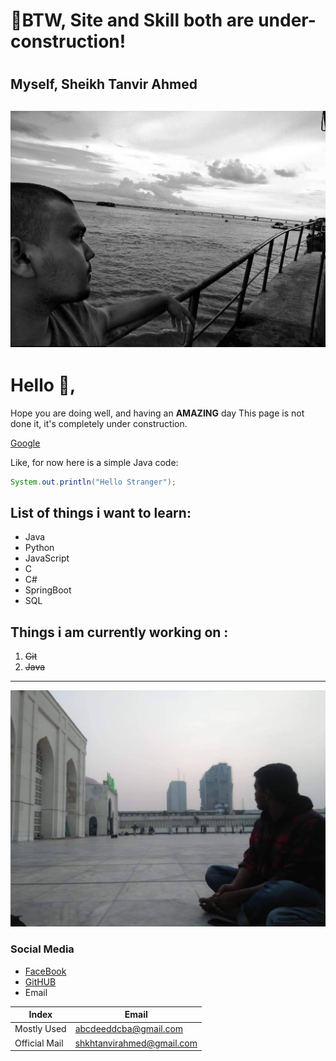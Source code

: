 <h1>🔸BTW, Site and Skill both are under-construction!<h1>  

<h2> Myself, Sheikh Tanvir Ahmed<h2>

<img src = "./Image/new_pp.jpg/" title = "Profile Picture" />

# Hello 👋,

<p>Hope you are doing well, and having an <b>AMAZING</b> day
This page is not done it, it's completely under construction.</p>  
  
  
  [Google](https://www.google.com/)
  
Like, for now here is a simple Java code:  
  ```java
 System.out.println("Hello Stranger");  
 ```  

## List of things i want to learn:

 - Java
 - Python
 - JavaScript
 - C
 - C#
 - SpringBoot
 - SQL


## Things i am currently working on :

 1. <del>Git</del>
 2. <del>Java</del>

 --- 

![Image](./Image/PP.jpg)
  
### Social Media

- [FaceBook][Facebook]
- [GitHUB][GitHub]
- Email

| Index | Email |
| --------- | ------- |
| Mostly Used | abcdeeddcba@gmail.com |
| Official Mail | shkhtanvirahmed@gmail.com |


<!-- So, links for all social media-->

[Facebook]: https://www.facebook.com/IamSkhTanvirAhmed/
[GitHub]: https://www.github.com/AhVir
